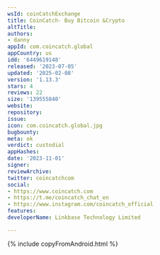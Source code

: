 ```yaml
---
wsId: coinCatchExchange
title: CoinCatch- Buy Bitcoin &Crypto
altTitle: 
authors:
- danny
appId: com.coincatch.global
appCountry: us
idd: '6449619148'
released: '2023-07-05'
updated: '2025-02-08'
version: '1.13.3'
stars: 4
reviews: 22
size: '139555840'
website: 
repository: 
issue: 
icon: com.coincatch.global.jpg
bugbounty: 
meta: ok
verdict: custodial
appHashes: 
date: '2023-11-01'
signer: 
reviewArchive: 
twitter: coincatchcom
social:
- https://www.coincatch.com
- https://t.me/coincatch_chat_en
- https://www.instagram.com/coincatch_official
features: 
developerName: Linkbase Technology Limited

---
```


{% include copyFromAndroid.html %}